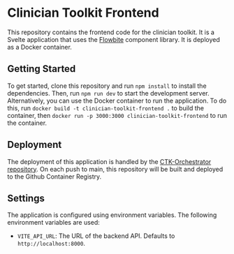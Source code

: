 # Clinician Toolkit Frontend

This repository contains the frontend code for the clinician toolkit. It is a Svelte application that uses the [Flowbite](https://flowbite-svelte.com/) component library. It is deployed as a Docker container.

## Getting Started

To get started, clone this repository and run `npm install` to install the dependencies. Then, run `npm run dev` to start the development server. Alternatively, you can use the Docker container to run the application. To do this, run `docker build -t clinician-toolkit-frontend .` to build the container, then `docker run -p 3000:3000 clinician-toolkit-frontend` to run the container.

## Deployment

The deployment of this application is handled by the [CTK-Orchestrator repository](https://github.com/childmindresearch/ctk-orchestrator). On each push to main, this repository will be built and deployed to the Github Container Registry.

## Settings

The application is configured using environment variables. The following environment variables are used:

-   `VITE_API_URL`: The URL of the backend API. Defaults to `http://localhost:8000`.
